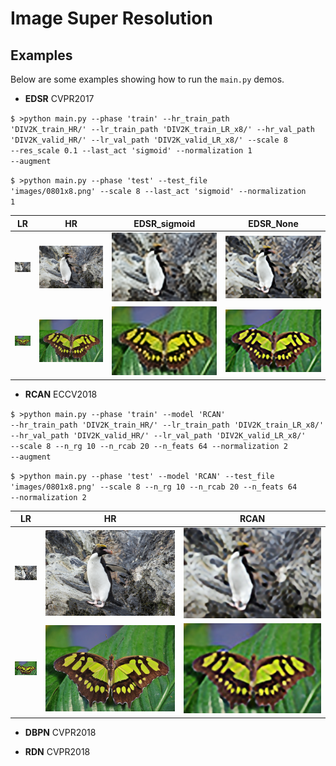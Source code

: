 # Image Super Resolution  

## Examples
Below are some examples showing how to run the <code>main.py</code> demos. 

+ **EDSR** CVPR2017

<code>$ >python main.py --phase 'train' --hr_train_path 'DIV2K_train_HR/' --lr_train_path 'DIV2K_train_LR_x8/' --hr_val_path 
 'DIV2K_valid_HR/' --lr_val_path 'DIV2K_valid_LR_x8/' --scale 8 --res_scale 0.1 --last_act 'sigmoid' --normalization 1 --augment</code>

<code>$ >python main.py --phase 'test' --test_file 'images/0801x8.png' --scale 8 --last_act 'sigmoid' --normalization 1</code>

|  LR   | HR | EDSR_sigmoid | EDSR_None|
|  ---- |  ---- | ----  | ----  |
| <img src="images/0801x8.png" /> | <img src="images/0801.png" /> | <img src="logs/result/EDSR/0801x8_sigmoid.png" /> | <img src="logs/result/EDSR/0801x8_None.png" /> |
| <img src="images/0829x8.png" /> | <img src="images/0829.png" /> | <img src="logs/result/EDSR/0829x8_sigmoid.png" /> | <img src="logs/result/EDSR/0829x8_None.png" /> |

+ **RCAN** ECCV2018

<code>$ >python main.py --phase 'train' --model 'RCAN' --hr_train_path 'DIV2K_train_HR/' --lr_train_path 'DIV2K_train_LR_x8/' --hr_val_path 
 'DIV2K_valid_HR/' --lr_val_path 'DIV2K_valid_LR_x8/' --scale 8 --n_rg 10 --n_rcab 20 --n_feats 64 --normalization 2 --augment</code>

<code>$ >python main.py --phase 'test' --model 'RCAN' --test_file 'images/0801x8.png' --scale 8 --n_rg 10 --n_rcab 20 --n_feats 64 --normalization 2</code>

|  LR   |  HR   |  RCAN |
|  ---- |  ---- |  ---- | 
| <img src="images/0801x8.png" /> | <img src="images/0801.png" /> | <img src="logs/result/RCAN/0801x8_None.png" /> | 
| <img src="images/0829x8.png" /> | <img src="images/0829.png" /> | <img src="logs/result/RCAN/0829x8_None.png" /> |

+ **DBPN** CVPR2018


+ **RDN** CVPR2018